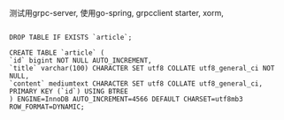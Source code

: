 测试用grpc-server, 使用go-spring, grpcclient starter, xorm,
<pre><code>
DROP TABLE IF EXISTS `article`;

CREATE TABLE `article` (
`id` bigint NOT NULL AUTO_INCREMENT,
`title` varchar(100) CHARACTER SET utf8 COLLATE utf8_general_ci NOT NULL,
`content` mediumtext CHARACTER SET utf8 COLLATE utf8_general_ci,
PRIMARY KEY (`id`) USING BTREE
) ENGINE=InnoDB AUTO_INCREMENT=4566 DEFAULT CHARSET=utf8mb3 ROW_FORMAT=DYNAMIC;
</pre></code>
